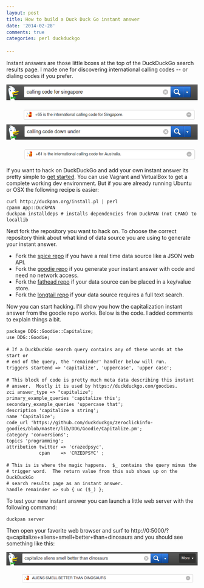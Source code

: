 ```yaml
---
layout: post
title: How to build a Duck Duck Go instant answer
date: '2014-02-28'
comments: true
categories: perl duckduckgo

---
```


Instant answers are those little boxes at the top of the DuckDuckGo search
results page.  I made one for discovering international calling codes -- or
dialing codes if you prefer.

![x](/images/for-posts/2014-02-28-singapore.png)
![x](/images/for-posts/2014-02-28-down-under.png)

If you want to hack on DuckDuckGo and add your own instant answer its pretty
simple to [get started](http://duckduckhack.com).  You can use Vagrant and
VirtualBox to get a complete working dev environment.  But if you are already
running Ubuntu or OSX the following recipe is easier:

    curl http://duckpan.org/install.pl | perl 
    cpanm App::DuckPAN
    duckpan installdeps # installs dependencies from DuckPAN (not CPAN) to locallib

Next fork the repository you want to hack on.  To choose the correct repository
think about what kind of data source you are using to generate your instant answer.

   * Fork the [spice repo](https://github.com/duckduckgo/zeroclickinfo-spice)
     if you have a real time data source like a JSON web API.
   * Fork the [goodie repo](https://github.com/duckduckgo/zeroclickinfo-goodie)
     if you generate your instant answer with code and need no network access.
   * Fork the [fathead repo](https://github.com/duckduckgo/zeroclickinfo-fathead)
     if your data source can be placed in a key/value store.
   * Fork the [longtail repo](https://github.com/duckduckgo/zeroclickinfo-fathead)
     if your data source requires a full text search.

Now you can start hacking.  I'll show you how the capitalization instant answer
from the goodie repo works.  Below is the code.  I added comments to explain
things a bit.

    package DDG::Goodie::Capitalize;
    use DDG::Goodie;

    # If a DuckDuckGo search query contains any of these words at the start or
    # end of the query, the 'remainder' handler below will run.
    triggers startend => 'capitalize', 'uppercase', 'upper case';

    # This block of code is pretty much meta data describing this instant
    # answer.  Mostly it is used by https://duckduckgo.com/goodies.
    zci answer_type => "capitalize";
    primary_example_queries 'capitalize this';
    secondary_example_queries 'uppercase that';
    description 'capitalize a string';
    name 'Capitalize';
    code_url 'https://github.com/duckduckgo/zeroclickinfo-goodies/blob/master/lib/DDG/Goodie/Capitalize.pm';
    category 'conversions';
    topics 'programming';
    attribution twitter => 'crazedpsyc',
                cpan    => 'CRZEDPSYC' ;

    # This is is where the magic happens.  $_ contains the query minus the
    # trigger word.  The return value from this sub shows up on the DuckDuckGo
    # search results page as an instant answer.
    handle remainder => sub { uc ($_) };

To test your new instant answer you can launch a little web server with the following command:

    duckpan server

Then open your favorite web browser and surf to
http://0:5000/?q=capitalize+aliens+smell+better+than+dinosaurs and you should
see something like this:

![x](/images/for-posts/2014-02-28-capitalize.png)

